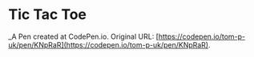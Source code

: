 # Tic Tac Toe
 _A Pen created at CodePen.io. Original URL: [https://codepen.io/tom-p-uk/pen/KNpRaR](https://codepen.io/tom-p-uk/pen/KNpRaR).

 